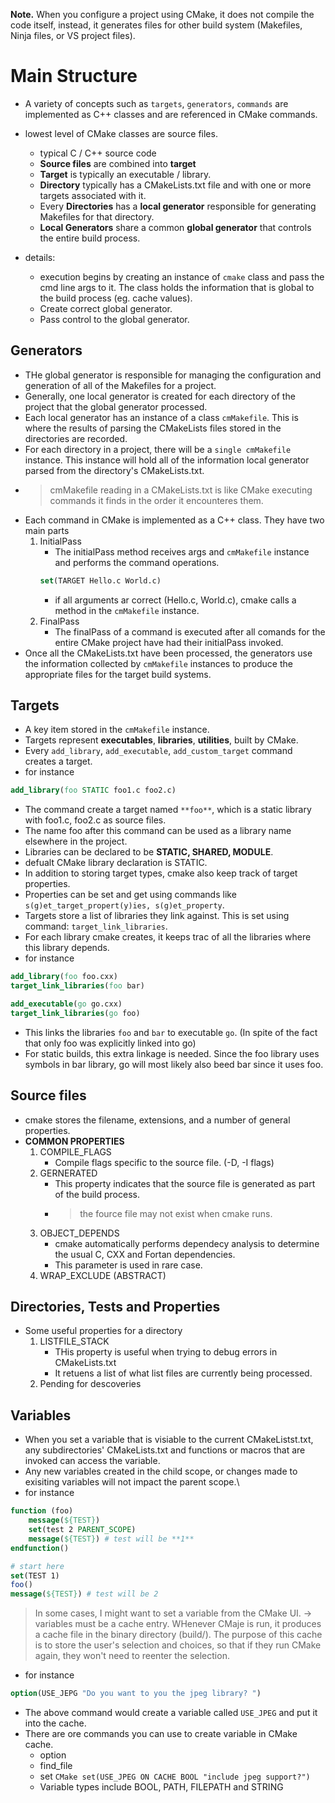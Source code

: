 **Note.** When you configure a project using CMake, it does not compile the code itself, instead, it generates files for other build system (Makefiles, Ninja files, or VS project files).
# Main Structure
- A variety of concepts such as `targets`, `generators`, `commands` are implemented as C++ classes and are referenced in CMake commands.
- lowest level of CMake classes are source files.
    - typical C / C++ source code
    - **Source files** are combined into **target**
    - **Target** is typically an executable  / library.
    - **Directory** typically has a CMakeLists.txt file and with one or more targets associated with it.
    - Every **Directories** has a **local generator** responsible for generating Makefiles for that directory.
    - **Local Generators** share a common **global generator** that controls the entire build process.

- details:
    - execution begins by creating an instance of `cmake` class and pass the cmd line args to it. The class holds the information that is global to the build process (eg. cache values).
    - Create correct global generator.
    - Pass control to the global generator.

## Generators
- THe global generator is responsible for managing the configuration and generation of all of the Makefiles for a project.
- Generally, one local generator is created for each directory of the project that the global generator processed.
- Each local generator has an instance of a class `cmMakefile`. This is where the results of parsing the CMakeLists files stored in the directories are recorded.
- For each directory in a project, there will be a `single cmMakefile` instance. This instance will hold all of the information local generator parsed from the directory's CMakeLists.txt.
- > cmMakefile reading in a CMakeLists.txt is like CMake executing commands it finds in the order it encounteres them.
- Each command in CMake is implemented as a C++ class. They have two main parts
    1. InitialPass
        - The initialPass method receives args and `cmMakefile` instance and performs the command operations.
        ```CMake
        set(TARGET Hello.c World.c)
        ```
        - if all arguments ar correct (Hello.c, World.c), cmake calls a method in the `cmMakefile` instance.
    2. FinalPass
        - The finalPass of a command is executed after all comands for the entire CMake project have had their initialPass invoked.
- Once all the CMakeLists.txt have been processed, the generators use the information collected by `cmMakefile` instances to produce the appropriate files for the target build systems.

## Targets
- A key item stored in the `cmMakefile` instance.
- Targets represent **executables**, **libraries**, **utilities**, built by CMake.
- Every `add_library`, `add_executable`, `add_custom_target` command creates a target.
- for instance
```CMake
add_library(foo STATIC foo1.c foo2.c)
```
- The command create a target named `**foo**`, which is a static library with foo1.c, foo2.c as source files.
- The name foo after this command can be used as a library name elsewhere in the project.
- Libraries can be declared to be **STATIC, SHARED, MODULE**.
- defualt CMake library declaration is STATIC.
- In addition to storing target types, cmake also keep track of target properties.
- Properties can be set and get using commands like `s(g)et_target_propert(y)ies, s(g)et_property`.
- Targets store a list of libraries they link against. This is set using command: `target_link_libraries`.
- For each library cmake creates, it keeps trac of all the libraries where this library depends.
- for instance
```CMake
add_library(foo foo.cxx)
target_link_libraries(foo bar)

add_executable(go go.cxx)
target_link_libraries(go foo)
```
- This links the libraries `foo` and `bar` to executable `go`. (In spite of the fact that only foo was explicitly linked into go)
- For static builds, this extra linkage is needed. Since the foo library uses symbols in bar library, go will most likely also beed bar since it uses foo.

## Source files
- cmake stores the filename, extensions, and a number of general properties.
- **COMMON PROPERTIES**
    1. COMPILE_FLAGS
        - Compile flags specific to the source file. (-D, -I flags)
    2. GERNERATED
        - This property indicates that the source file is generated as part of the build process.
        - > the fource file may not exist when cmake runs.
    3. OBJECT_DEPENDS
        - cmake automatically performs dependecy analysis to determine the usual C, CXX and Fortan dependencies.
        - This parameter is used in rare case.
    4. WRAP_EXCLUDE (ABSTRACT)

## Directories, Tests and Properties
- Some useful properties for a directory
    1. LISTFILE_STACK
        - THis property is useful when trying to debug errors in CMakeLists.txt
        - It retuens a list of what list files are currently being processed.
    2. Pending for descoveries

## Variables
- When you set a variable that is visiable to the current CMakeListst.txt, any subdirectories' CMakeLists.txt and functions or macros that are invoked can access the variable.
- Any new variables created in the child scope, or changes made to exisiting variables will not impact the parent scope.\
- for instance
```CMake
function (foo)
    message(${TEST})
    set(test 2 PARENT_SCOPE)
    message(${TEST}) # test will be **1**
endfunction()

# start here
set(TEST 1)
foo()
message(${TEST}) # test will be 2
```
> In some cases, I might want to set a variable from the CMake UI. -> variables must be a cache entry.
> WHenever CMaje is run, it produces a cache file in the binary directory (build/). The purpose of this cache is to store the user's selection and choices, so that if they run CMake again, they won't need to reenter the selection.
- for instance
```CMake
option(USE_JEPG "Do you want to you the jpeg library? ")
```
- The above command would create a variable called `USE_JPEG` and put it into the cache.
- There are ore commands you can use to create variable in CMake cache.
    - option
    - find_file
    - set
```CMake set(USE_JPEG ON CACHE BOOL "include jpeg support?")```
    - Variable types include BOOL, PATH, FILEPATH and STRING
